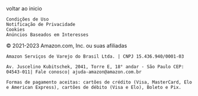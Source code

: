 voltar ao inicio

    Condições de Uso
    Notificação de Privacidade
    Cookies
    Anúncios Baseados em Interesses 

© 2021-2023 Amazon.com, Inc. ou suas afiliadas

    Amazon Serviços de Varejo do Brasil Ltda. | CNPJ 15.436.940/0001-03

    Av. Juscelino Kubitschek, 2041, Torre E, 18° andar - São Paulo CEP: 04543-011| Fale conosco| ajuda-amazon@amazon.com.br

    Formas de pagamento aceitas: cartões de crédito (Visa, MasterCard, Elo e American Express), cartões de débito (Visa e Elo), Boleto e Pix.


